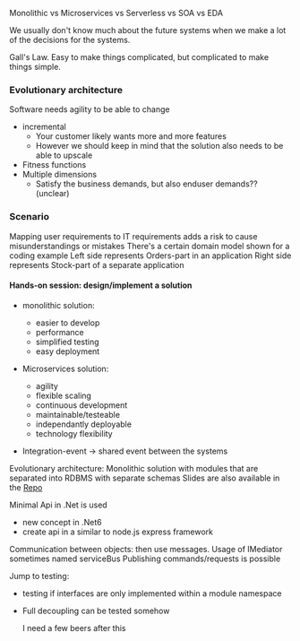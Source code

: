 Monolithic vs Microservices vs Serverless vs SOA vs EDA

We usually don't know much about the future systems when we make a lot of the decisions for the systems.

Gall's Law. Easy to make things complicated, but complicated to make things simple.

### Evolutionary architecture
Software needs agility to be able to change
- incremental
	- Your customer likely wants more and more features
	- However we should keep in mind that the solution also needs to be able to upscale
- Fitness functions
- Multiple dimensions
	- Satisfy the business demands, but also enduser demands?? (unclear)
### Scenario
Mapping user requirements to IT requirements adds a risk to cause misunderstandings or mistakes
There's a certain domain model shown for a coding example
Left side represents Orders-part in an application
Right side represents Stock-part of a separate application

#### Hands-on session: design/implement a solution
- monolithic solution: 
	- easier to develop
	- performance
	- simplified testing
	- easy deployment
- Microservices solution:
	- agility
	- flexible scaling
	- continuous development
	- maintainable/testeable
	- independantly deployable
	- technology flexibility

- Integration-event -> shared event between the systems

Evolutionary architecture: 
Monolithic solution with modules that are separated into RDBMS with separate schemas
Slides are also available in the [Repo](github.com/Ace68/WeAreDevelopers-2023)

Minimal Api in .Net is used 
- new concept in .Net6 
- create api in a similar to node.js express framework

Communication between objects: then use messages.
Usage of IMediator 
sometimes named serviceBus
Publishing commands/requests is possible

Jump to testing: 
- testing if interfaces are only implemented within a module namespace
- Full decoupling can be tested somehow
  
  I need a few beers after this





